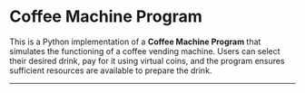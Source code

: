 # Coffee Machine Program

This is a Python implementation of a **Coffee Machine Program** that simulates the functioning of a coffee vending machine. Users can select their desired drink, pay for it using virtual coins, and the program ensures sufficient resources are available to prepare the drink.

---